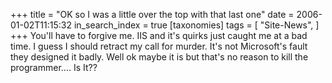 +++
title = "OK so I was a little over the top with that last one"
date = 2006-01-02T11:15:32
in_search_index = true
[taxonomies]
tags = [
	"Site-News",
]
+++
You'll have to forgive me. IIS and it's quirks just caught me at a bad time. I guess I should retract my call for murder. It's not Microsoft's fault they designed it badly. Well ok maybe it is but that's no reason to kill the programmer.... Is It??
